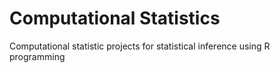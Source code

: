 # Computational Statistics
Computational statistic projects for statistical inference using R programming
